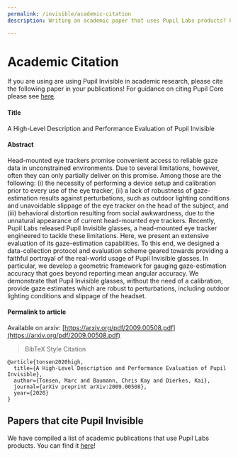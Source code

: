 ```yaml
---
permalink: /invisible/academic-citation
description: Writing an academic paper that uses Pupil Labs products? Please cite us!

---
```


# Academic Citation

If you are using are using Pupil Invisible in academic research, please cite the following paper in your publications! For guidance on citing Pupil Core please see [here](/core/academic-citation).

#### Title

A High-Level Description and Performance Evaluation of Pupil Invisible

#### Abstract

Head-mounted eye trackers promise convenient
access to reliable gaze data in unconstrained environments. Due
to several limitations, however, often they can only partially
deliver on this promise.
Among those are the following: (i) the necessity of performing
a device setup and calibration prior to every use of the eye
tracker, (ii) a lack of robustness of gaze-estimation results
against perturbations, such as outdoor lighting conditions and
unavoidable slippage of the eye tracker on the head of the
subject, and (iii) behavioral distortion resulting from social
awkwardness, due to the unnatural appearance of current
head-mounted eye trackers.
Recently, Pupil Labs released Pupil Invisible glasses,
a head-mounted eye tracker engineered to tackle these
limitations. Here, we present an extensive evaluation of
its gaze-estimation capabilities. To this end, we designed a
data-collection protocol and evaluation scheme geared towards
providing a faithful portrayal of the real-world usage of Pupil
Invisible glasses.
In particular, we develop a geometric framework for gauging
gaze-estimation accuracy that goes beyond reporting mean
angular accuracy. We demonstrate that Pupil Invisible glasses,
without the need of a calibration, provide gaze estimates
which are robust to perturbations, including outdoor lighting
conditions and slippage of the headset.

#### Permalink to article

Available on arxiv: [https://arxiv.org/pdf/2009.00508.pdf](https://arxiv.org/pdf/2009.00508.pdf)

> BibTeX Style Citation

```
@article{tonsen2020high,
  title={A High-Level Description and Performance Evaluation of Pupil Invisible},
  author={Tonsen, Marc and Baumann, Chris Kay and Dierkes, Kai},
  journal={arXiv preprint arXiv:2009.00508},
  year={2020}
}
```

## Papers that cite Pupil Invisible

We have compiled a list of academic publications that use Pupil Labs products. You can find it [here](https://pupil-labs.com/publications/)!

